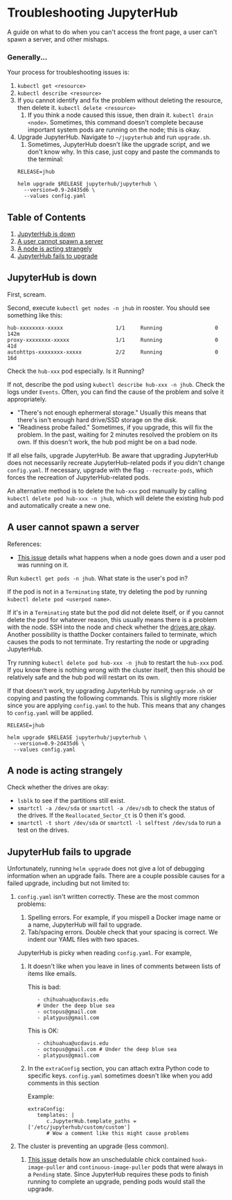 # Troubleshooting JupyterHub

A guide on what to do when you can't access the front page, a user can't
spawn a server, and other mishaps.

### Generally...
Your process for troubleshooting issues is:
1. `kubectl get <resource>`
1. `kubectl describe <resource>`
1. If you cannot identify and fix the problem without deleting the resource,
then delete it. `kubectl delete <resource>`
   1. If you think a node caused this issue, then drain it. `kubectl
   drain <node>`. Sometimes, this command doesn't complete because important
   system pods are running on the node; this is okay.
1. Upgrade JupyterHub. Navigate to `~/jupyterhub` and run `upgrade.sh`.
   1. Sometimes, JupyterHub doesn't like the upgrade script, and we don't 
   know why. In this case, just copy and paste the commands to the terminal:
   ```
   RELEASE=jhub

   helm upgrade $RELEASE jupyterhub/jupyterhub \
     --version=0.9-2d435d6 \
     --values config.yaml
   ```
   
## Table of Contents
1. [JupyterHub is down](#JupyterHub-is-down)
1. [A user cannot spawn a server](#A-user-cannot-spawn-a-server)
1. [A node is acting strangely](#A-node-is-acting-strangely)
1. [JupyterHub fails to upgrade](#JupyterHub-fails-to-upgrade)

## JupyterHub is down
First, scream.

Second, execute `kubectl get nodes -n jhub` in rooster. You should see
something like this:
```
hub-xxxxxxxx-xxxxx                 1/1     Running                 0          142m
proxy-xxxxxxxx-xxxxx               1/1     Running                 0          41d
autohttps-xxxxxxxx-xxxxx           2/2     Running                 0          16d
```

Check the `hub-xxx` pod especially. Is it Running?

If not, describe the pod using `kubectl describe hub-xxx -n jhub`. Check the logs
under `Events`. Often, you can find the cause of the problem and solve it appropriately.

* "There's not enough ephermeral storage." Usually this means that there's isn't
enough hard drive/SSD storage on the disk.
* "Readiness probe failed." Sometimes, if you upgrade, this will fix the problem. In the past,
waiting for 2 minutes resolved the problem on its own. If this doesn't work, the hub pod might
be on a bad node.

If all else fails, upgrade JupyterHub. Be aware that upgrading JupyterHub does
not necessarily recreate JupyterHub-related pods if you didn't change `config.yaml`. 
If necessary, upgrade with the flag `--recreate-pods`, which forces the recreation 
of JupyterHub-related pods.

An alternative method is to delete the `hub-xxx` pod manually by calling `kubectl
delete pod hub-xxx -n jhub`, which will delete the existing hub pod and automatically
create a new one.

## A user cannot spawn a server
References: 
* [This issue](https://github.com/LibreTexts/metalc/issues/35) details what happens
when a node goes down and a user pod was running on it.

Run `kubectl get pods -n jhub`. What state is the user's pod in?

If the pod is not in a `Terminating` state, try deleting the pod by running
`kubectl delete pod <userpod name>`.

If it's in a `Terminating` state but the pod did not delete itself, or if you cannot delete
the pod for whatever reason, this usually means there is a problem with the node. 
SSH into the node and check whether the [drives are okay](#A-node-is-acting-strangely).
Another possibility is thatthe Docker containers failed to terminate, which causes
the pods to not terminate. Try restarting the node or upgrading JupyterHub.

Try running `kubectl delete pod hub-xxx -n jhub` to restart the `hub-xxx` pod. If
you know there is nothing wrong with the cluster itself, then this should be relatively
safe and the hub pod will restart on its own.

If that doesn't work, try upgrading JupyterHub by running `upgrade.sh` or copying and 
pasting the following commands. This is slightly more riskier since you are applying
`config.yaml` to the hub. This means that any changes to `config.yaml` will be applied.
   ```
   RELEASE=jhub

   helm upgrade $RELEASE jupyterhub/jupyterhub \
     --version=0.9-2d435d6 \
     --values config.yaml
   ```


## A node is acting strangely
Check whether the drives are okay:
* `lsblk` to see if the partitions still exist.
* `smartctl -a /dev/sda` or `smartctl -a /dev/sdb` to check the status of the drives.
If the `Reallocated_Sector_Ct` is 0 then it's good.
* `smartctl -t short /dev/sda` or `smartctl -l selftest /dev/sda` to run a test on the
drives.

## JupyterHub fails to upgrade
Unfortunately, running `helm upgrade` does not give a lot of debugging information
when an upgrade fails.
There are a couple possible causes for a failed upgrade, including but not limited to:

1. `config.yaml` isn't written correctly. These are the most common problems:
   1. Spelling errors. For example, if you mispell a Docker image name or a name,
   JupyterHub will fail to upgrade.
   1. Tab/spacing errors. Double check that your spacing is correct. We indent our YAML 
   files with two spaces.
   
   JupyterHub is picky when reading `config.yaml`. For example,
   1. It doesn't like when you leave in lines of comments between lists of items like emails.
   
      This is bad:
      ```
         - chihuahua@ucdavis.edu
         # Under the deep blue sea
         - octopus@gmail.com
         - platypus@gmail.com 
      ```
   
      This is OK:
      ```
         - chihuahua@ucdavis.edu
         - octopus@gmail.com # Under the deep blue sea
         - platypus@gmail.com 
      ```
   
   1. In the `extraConfig` section, you can attach extra Python code to specific keys.
      `config.yaml` sometimes doesn't like when you add comments in this section
      
      Example:
      ```
      extraConfig:
         templates: |
            c.JupyterHub.template_paths = ['/etc/jupyterhub/custom/custom']
            # Wow a comment like this might cause problems

1. The cluster is preventing an upgrade (less common).
   1. [This issue](https://github.com/LibreTexts/metalc/issues/75) details how
   an unschedulable chick contained `hook-image-puller` and `continuous-image-puller` pods
   that were always in a `Pending` state. Since JupyterHub requires these pods
   to finish running to complete an upgrade, pending pods would stall the 
   upgrade.
   


